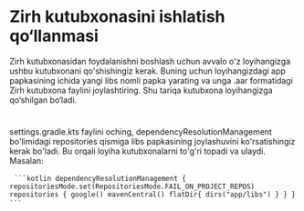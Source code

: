# Zirh kutubxonasini ishlatish qo‘llanmasi
Zirh kutubxonasidan foydalanishni boshlash uchun avvalo o'z loyihangizga
ushbu kutubxonani qo'shishingiz kerak. Buning uchun loyihangizdagi app
papkasining ichida yangi libs nomli papka yarating va unga .aar formatidagi
Zirh kutubxona faylini joylashtiring. Shu tariqa kutubxona
loyihangizga qo‘shilgan bo‘ladi.
#
settings.gradle.kts faylini oching, dependencyResolutionManagement bo'limidagi repositories qismiga libs papkasining joylashuvini
ko'rsatishingiz kerak bo'ladi. Bu orqali loyiha kutubxonalarni to'g'ri topadi va
ulaydi. Masalan: 
<pre lang="md"> <code>```kotlin dependencyResolutionManagement { repositoriesMode.set(RepositoriesMode.FAIL_ON_PROJECT_REPOS) repositories { google() mavenCentral() flatDir{ dirs("app/libs") } } } ```</code> </pre>
